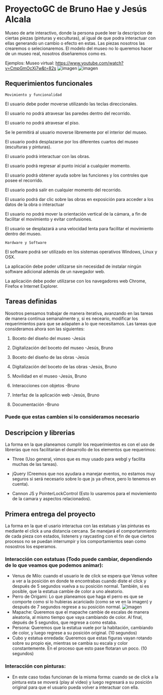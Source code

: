 # ProyectoGC de Bruno Hae y Jesús Alcala

Museo de arte interactivo, donde la persona puede leer la descripcion de ciertas piezas (pinturas y esculturas), al igual de que podra interactuar con ellas generando un cambio o efecto en estas. Las piezas nosotros las crearemos o selecionaremos. El modelo del museo no lo queremos hacer de un museo real, nosotros diseñaremos como es.

Ejemplos:
Museo virtual: https://www.youtube.com/watch?v=CmpGmOcXj7w&t=82s
![imagen](https://user-images.githubusercontent.com/61795705/131900296-4ac3c656-46f6-4ab1-85a2-6578f7cb4f9c.png)
![imagen](https://user-images.githubusercontent.com/61795705/131900409-2005ad3c-b226-4908-ba6e-13c322a1d175.png)


## Requerimientos funcionales 

	Movimiento y funcionalidad
	
El usuario debe poder moverse utilizando las teclas direccionales.

El usuario no podrá atravesar las paredes dentro del recorrido.

El usuario no podrá atravesar el piso.

Se le permitirá al usuario moverse libremente por el interior del museo.

El usuario podrá desplazarse por los diferentes cuartos del museo (esculturas y pinturas).

El usuario podrá interactuar con las obras.

El usuario podrá regresar al punto inicial a cualquier momento.

El usuario podrá obtener ayuda sobre las funciones y los controles que posee el recorrido.

El usuario podrá salir en cualquier momento del recorrido.

El usuario podrá dar clic sobre las obras en exposición para acceder a los datos de la obra o interactuar

El usuario no podrá mover la orientación vertical de la cámara, a fin de facilitar el movimiento y evitar confusiones.

El usuario se desplazará a una velocidad lenta para facilitar el movimiento dentro del museo.

	Hardware y Software
	
El software podrá ser utilizado en los sistemas operativos Windows, Linux y OSX.

La aplicación debe poder utilizarse sin necesidad de instalar ningún software adicional además de un navegador web.

La aplicación debe poder utilizarse con los navegadores web Chrome, Firefox e Internet Explorer.



## Tareas definidas
Nosotros pensamos trabajar de manera iterativa, avanzando en las tareas de manera continua semanalmente y, si es neceario, modificar los requerimientos para que se adapaten a lo que necesitamos. Las tareas que consideramos ahora son las siguientes:

1. Boceto del diseño del museo -Jesús

2. Digitalización del boceto del museo -Jesús, Bruno

3. Boceto del diseño de las obras -Jesús

4. Digitalización del boceto de las obras -Jesús, Bruno

5. Movilidad en el museo -Jesús, Bruno

6. Interacciones con objetos -Bruno

7. Interfaz de la aplicación web -Jesús, Bruno

8. Documentación -Bruno

### Puede que estas cambien si lo consideramos necesario


## Descripcion y librerias

La forma en la que planeamos cumplir los requerimientos es con el uso de librerías que nos facilitarían el desarrollo de los elementos que requerimos:

* Three (Uso general, vimos que es muy usado para webgl y facilita muchas de las tareas).

* jQuery (Creemos que nos ayudara a manejar eventos, no estamos muy seguros si será necesario sobre lo que js ya ofrece, pero lo tenemos en cuenta).

* Cannon JS y PointerLockControl (Esto lo usaremos para el moviemiento de la camara y aspectos relacionados).



## Primera entrega del proyecto 

La forma en la que el usario interactua con las estatuas y las pinturas es mediante el click a una distancia cercana. Se manejará el comportanmiento de cada pieza con estados, listeners y raycasting con el fin de que ciertos procesos no se puedan interrumpir y los comportamientos sean como nosostros los esperamos.

### Interacción con estatuas (Todo puede cambiar, dependiendo de lo que veamos que podemos animar):

* Venus de Milo: cuando el usuario le de click se espera que Venus voltee a ver a la posición en donde te encontrabas cuando diste el click y después de 5 segundos vuelva a su posición normal. También, si es posible, que la estatua cambie de color a uno aleatorio.
* Perro de Origami: Lo que planeamos que haga el perro es que se comporte como si lo hubieras acariciado (como se ve en la imagen) y después de 7 segundos regrese a su posición normal.
![imagen](https://user-images.githubusercontent.com/61795705/137788187-0fc5213c-f202-423e-984f-69b508a3c845.png)
* Mapache: Queremos que el mapache cambie de escalas de manera aleatoria, al mismo tiempo que vaya cambiando de color. Al final, depués de 5 segundos, que regrese a como estaba.
* Persona: Queremos que la estatua vuele por la habitación, cambiando de color, y luego regrese a su posición original. (10 segundos)
* Cubo y estatua enredada: Queremos que estas figuras vayan rotando sobre su propio eje, mientras se cambia su escala y color constantemente. En el proceso que esto pase flotaran un poco. (10 segundos)
### Interacción con pinturas:

* En este caso todas funcionan de la misma forma: cuando se de click a la pintura esta se moverá (play al video) y luego regresará a su posición original para que el usuario pueda volver a interactuar con ella.
	
